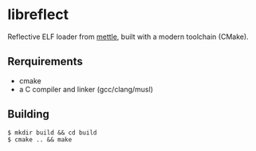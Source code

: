 # libreflect

Reflective ELF loader from [mettle](https://github.com/rapid7/mettle/tree/master/libreflect), built with a modern toolchain (CMake).

## Rerquirements

- cmake
- a C compiler and linker (gcc/clang/musl)

## Building

```
$ mkdir build && cd build
$ cmake .. && make
```
